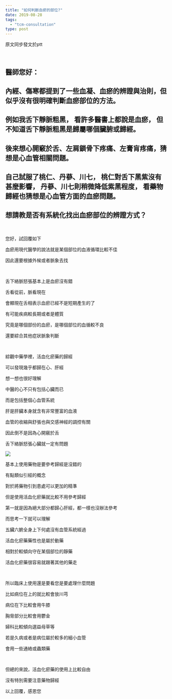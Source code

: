 ```yaml
---
title: "如何判斷血瘀的部位?"
date: 2019-08-28
tags: 
  - "tcm-consultation"
type: post
---
```


原文同步發文於ptt

 

## 醫師您好：

## 內經、傷寒都提到了一些血凝、血瘀的辨證與治則，但似乎沒有很明確判斷血瘀部位的方法。

## 例如我舌下靜脈粗黑， 看許多醫書上都說是血瘀， 但不知道舌下靜脈粗黑是歸屬哪個臟腑或歸經。

## 後來想心開竅於舌、左肩鎖骨下疼痛、左膏肓疼痛，猜想是心血管相關問題。

## 自己試服了桃仁、丹蔘、川七， 桃仁對舌下黑紫沒有甚麼影響， 丹蔘、川七則稍微降低紫黑程度， 看藥物歸經也猜想是心血管方面的血瘀問題。

## 想請教是否有系統化找出血瘀部位的辨證方式？

 

您好，試回覆如下

血瘀用現代醫學的說法就是某個部位的血液循環比較不佳

因此還要根據外候或者脈象去找

 

舌下絡脈怒張基本上是血瘀沒有錯

舌看從前，脈看現在

會顯現在舌相表示血瘀已經不是短期產生的了

有可能疾病較長期或者是體質

究竟是哪個部份的血瘀，是哪個部位的血循較不良

還要綜合其他症狀脈象判斷

 

綜觀中藥學裡，活血化瘀藥的歸經

可以發現幾乎都歸在心、肝經

想一想也很好理解

中醫的心不只有包括心臟而已

而是包括整個心血管系統

肝是肝臟本身就含有非常豐富的血液

血管的收縮與舒張也與交感神經的調控有關

因此倒不是因為心開竅於舌

舌下絡脈怒張心臟就一定有問題

![](/images/uploads/red-blood-cell-300x169.jpg)

基本上使用藥物是要參考歸經是沒錯的

有點類似引經的概念

對於將藥物引到患處可以更加的精準

但是使用活血化瘀藥就比較不用參考歸經

第一就是因為絕大部分都歸心肝經，都一樣也沒辦法參考

而思考一下就可以理解

五臟六腑全身上下何處沒有血管系統經過

活血化瘀藥藥性也是屬於動藥

相對於較傾向守在某個部位的靜藥

活血化瘀藥很容易就跟著其他的藥走

 

所以臨床上使用還是要看您是要處理什麼問題

比如病位在上的就比較會放川芎

病位在下比較會用牛膝

胸脅部分比較會用鬱金

婦科比較傾向選益母草等

若是久病或者是病位屬於較多的細小血管

會用一些通絡或蟲類藥

 

但總的來說，活血化瘀藥的使用上比較自由

沒有特別需要注意藥物歸經

以上回覆，感恩您
